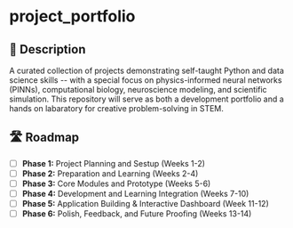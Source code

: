 # project_portfolio

## 📜 Description 
A curated collection of projects demonstrating self-taught Python and data science skills -- with a special focus on physics-informed neural networks (PINNs), computational biology, neuroscience modeling, and scientific simulation. This repository will serve as both a development portfolio and a hands on labaratory for creative problem-solving in STEM.

## 🛣️ Roadmap
- [ ] **Phase 1:** Project Planning and Sestup (Weeks 1-2)
- [ ] **Phase 2:** Preparation and Learning (Weeks 2-4)
- [ ] **Phase 3:** Core Modules and Prototype (Weeks 5-6)
- [ ] **Phase 4:** Development and Learning Integration (Weeks 7-10)
- [ ] **Phase 5:** Application Building & Interactive Dashboard (Week 11-12)
- [ ] **Phase 6:** Polish, Feedback, and Future Proofing (Weeks 13-14)
